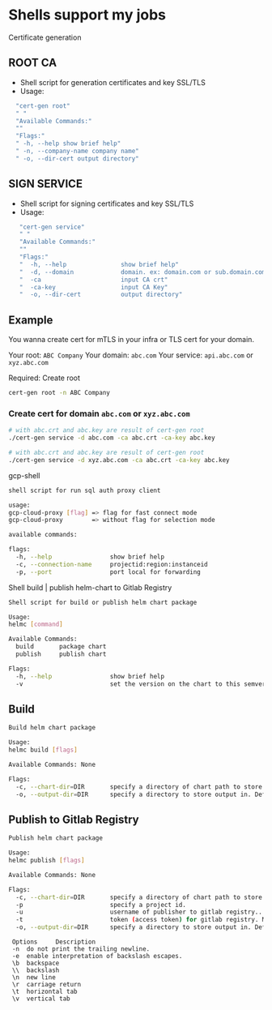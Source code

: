 # Shells support my jobs

<detail>
<summary>Certificate generation</summary>

## ROOT CA

- Shell script for generation certificates and key SSL/TLS
- Usage:

```bash
  "cert-gen root"
  " "
  "Available Commands:"
  ""
  "Flags:"
  " -h, --help show brief help"
  " -n, --company-name company name"
  " -o, --dir-cert output directory"
```

## SIGN SERVICE

- Shell script for signing certificates and key SSL/TLS
- Usage:

```bash
   "cert-gen service"
   " "
   "Available Commands:"
   ""
   "Flags:"
   "  -h, --help               show brief help"
   "  -d, --domain             domain. ex: domain.com or sub.domain.com"
   "  -ca                      input CA crt"
   "  -ca-key                  input CA Key"
   "  -o, --dir-cert           output directory"
```

## Example

You wanna create cert for mTLS in your infra or TLS cert for your domain.

Your root: `ABC Company`
Your domain: `abc.com`
Your service: `api.abc.com` or `xyz.abc.com`

Required: Create root

```bash
cert-gen root -n ABC Company
```

### Create cert for domain `abc.com` or `xyz.abc.com`

```bash
# with abc.crt and abc.key are result of cert-gen root
./cert-gen service -d abc.com -ca abc.crt -ca-key abc.key
```

```bash
# with abc.crt and abc.key are result of cert-gen root
./cert-gen service -d xyz.abc.com -ca abc.crt -ca-key abc.key
```

</detail>

<detail>
<summary>gcp-shell</summary>

```bash
shell script for run sql auth proxy client

usage:
gcp-cloud-proxy [flag] => flag for fast connect mode
gcp-cloud-proxy        => without flag for selection mode

available commands:

flags:
  -h, --help                show brief help
  -c, --connection-name     projectid:region:instanceid
  -p, --port                port local for forwarding

```

</detail>

<detail>
<summary> Shell build | publish helm-chart to Gitlab Registry</summary>

```bash
Shell script for build or publish helm chart package

Usage:
helmc [command]

Available Commands:
  build       package chart
  publish     publish chart

Flags:
  -h, --help                show brief help
  -v                        set the version on the chart to this semver version
```

## Build

```bash
Build helm chart package

Usage:
helmc build [flags]

Available Commands: None

Flags:
  -c, --chart-dir=DIR       specify a directory of chart path to store input.
  -o, --output-dir=DIR      specify a directory to store output in. Default is current directory.
```

## Publish to Gitlab Registry

```bash
Publish helm chart package

Usage:
helmc publish [flags]

Available Commands: None

Flags:
  -c, --chart-dir=DIR       specify a directory of chart path to store input.
  -p                        specify a project id.
  -u                        username of publisher to gitlab registry.. What ever you want.
  -t                        token (access token) for gitlab registry. Must have permission write registry.
  -o, --output-dir=DIR      specify a directory to store output in. Default is current directory.

```

</detail>

```
 Options	 Description
 -n	 do not print the trailing newline.
 -e	 enable interpretation of backslash escapes.
 \b	 backspace
 \\	 backslash
 \n	 new line
 \r	 carriage return
 \t	 horizontal tab
 \v	 vertical tab
```
